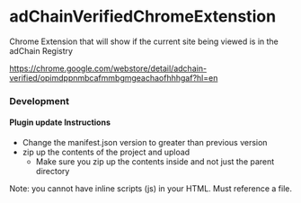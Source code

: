 # adChainVerifiedChromeExtenstion
Chrome Extension that will show if the current site being viewed is in the adChain Registry

https://chrome.google.com/webstore/detail/adchain-verified/opimdppnmbcafmmbgmgeachaofhhhgaf?hl=en
### Development
#### Plugin update Instructions
 - Change the manifest.json version to greater than previous version
 - zip up the contents of the project and upload
    - Make sure you zip up the contents inside and not just the parent directory

Note: you cannot have inline scripts (js) in your HTML. Must reference a file.
